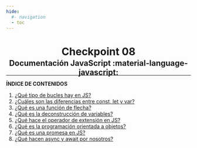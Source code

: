 ```yaml
---
hide:
  #- navigation
  - toc
---
```


<h1 style="text-align:center">Checkpoint 08</h1>

**<h2 style="text-align: center; margin: -1rem 0 -1.2rem 0;">Documentación JavaScript :material-language-javascript:</h2>**
<hr>

**ÍNDICE DE CONTENIDOS**

  1. [¿Qué tipo de bucles hay en JS?](bucles-js.md)
  2. [¿Cuáles son las diferencias entre const, let y var?](variables-js.md)
  3. [¿Qué es una función de flecha?](funcion-flecha-js.md)
  4. [¿Qué es la deconstrucción de variables?](deconstruccion-de-variables-js.md)
  5. [¿Qué hace el operador de extensión en JS?](operador-de-extension-js.md)
  6. [¿Qué es la programación orientada a objetos?](que-es-poo-js.md)
  7. [¿Qué es una promesa en JS?](promesa-js.md)
  8. [¿Qué hacen async y await por nosotros?](async-await-js.md)
<br>
<br>
